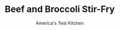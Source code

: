 ---
layout: ../../layouts/MarkdownPostLayout.astro
title: Beef and Broccoli Stir-Fry
author: America's Test Kitchen
pubDate: 2023-03-15
description: "Bright, fresh beef and broccoli is tasty and easy to make."
image_url: https://res.cloudinary.com/hksqkdlah/image/upload/ar_1:1,c_fill,dpr_2.0,f_auto,fl_lossy.progressive.strip_profile,g_faces:auto,q_auto:low,w_344/39474_sfs-beef-and-broccoli-stir-fry-14a
tags: ["Main Courses","Chinese","Vegetables","Beef","Weeknight"]
calories: 1827
protein: 41
carbohydrates: 16
fats: 25
fiber: 
ingredients: ["1 (1 1/2-pound), flank steaks, trimmed","1/4 cup, oyster sauce","1 1/2 tablespoons, cornstarch","1 tablespoon, water","1/4 teaspoon, baking soda","3 , scallions, white parts sliced thin, green parts cut into 1-inch pieces","3 tablespoons, vegetable oil","6 , garlic clove, minced","2 teaspoons, grated fresh ginger","1/4 cup, chicken broth","2 tablespoons, soy sauce","1 tablespoon, sugar","1 pound, broccoli florets, cut into 1 1/2-inch pieces"]
serves: 4
time: "55 minutes"
instructions: ["Cut steak into thirds with grain, then slice each third thin against grain. Whisk 1 tablespoon oyster sauce, 1 tablespoon cornstarch, water, and baking soda together in medium bowl. Add beef, stir to coat, and let sit at room temperature for 15 to 30 minutes.","Combine scallion whites, 2 tablespoons oil, garlic, and ginger in second bowl. Whisk broth, soy sauce, sugar, remaining 3 tablespoons oyster sauce, and remaining 1 1/2 teaspoons cornstarch together in third bowl.","Heat remaining 1 tablespoon oil in 12-inch nonstick skillet over high heat until just smoking. Add beef to skillet and break up clumps with tongs. Cook, without stirring, until beef is browned on bottom, about 2 minutes. Stir and continue to cook until beef is spotty brown and no longer pink, about 2 minutes longer, stirring occasionally.","Stir in scallion mixture and cook until fragrant, about 1 minute. Whisk broth mixture to recombine. Add broth mixture and broccoli to skillet, cover, and cook until broccoli is crisp-tender, about 3 minutes, shaking skillet occasionally to redistribute contents. Off heat, stir in scallion greens. Serve."]
nutrition: ["1028 mg Potassium, K","434 mg Phosphorus, P","121 mg Calcium, Ca","3 mg Iron, Fe","75 mg Magnesium, Mg","1156 mg Sodium, Na","7 mg Zinc, Zn","25 g Total lipid (fat)","13 mg Niacin","13 g Fatty acids, total monounsaturated","2 g Fatty acids, total polyunsaturated","108 mg Vitamin C, total ascorbic acid","116 mg Cholesterol","6 g Fatty acids, total saturated","109 µg Folate, food","3 g Sugars, total","13 µg Vitamin K (phylloquinone)","267 g Water","16 g Carbohydrate, by difference","109 µg Folate, DFE","41 g Protein","2 mg Vitamin E (alpha-tocopherol)","2 µg Vitamin B-12","1 mg Vitamin B-6","173 µg Vitamin A, RAE","456 kcal Energy","3 g Sugars, added","1827 calories"]
notes: "The test kitchens favorite oyster sauce is Lee Kum Kee Premium Oyster Flavored Sauce. Serve with rice."
---